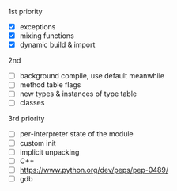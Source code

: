 1st priority
- [x] exceptions
- [x] mixing functions
- [x] dynamic build & import

2nd
- [ ] background compile, use default meanwhile
- [ ] method table flags
- [ ] new types & instances of type table
- [ ] classes

3rd priority
- [ ] per-interpreter state of the module
- [ ] custom init
- [ ] implicit unpacking
- [ ] C++
- [ ] https://www.python.org/dev/peps/pep-0489/
- [ ] gdb
